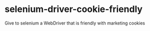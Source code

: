 # selenium-driver-cookie-friendly
Give to selenium a WebDriver that is friendly with marketing cookies
